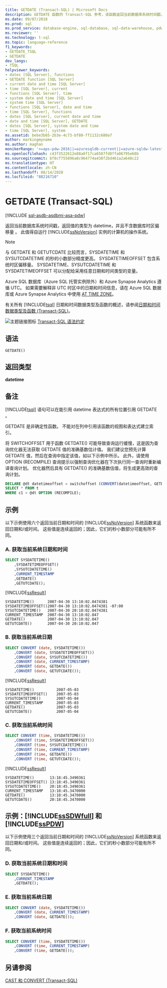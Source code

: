 ```yaml
---
title: GETDATE (Transact-SQL) | Microsoft Docs
description: GETDATE 函数的 Transact-SQL 参考，该函数返回当前数据库系统时间戳，返回值的类型为 datetime。
ms.date: 09/07/2018
ms.prod: sql
ms.prod_service: database-engine, sql-database, sql-data-warehouse, pdw
ms.reviewer: ''
ms.technology: t-sql
ms.topic: language-reference
f1_keywords:
- GETDATE_TSQL
- GETDATE
dev_langs:
- TSQL
helpviewer_keywords:
- dates [SQL Server], functions
- GETDATE function [SQL Server]
- current date and time [SQL Server]
- time [SQL Server], current
- functions [SQL Server], time
- system date and time [SQL Server]
- system time [SQL Server]
- functions [SQL Server], date and time
- time [SQL Server], functions
- dates [SQL Server], current date and time
- date and time [SQL Server], GETDATE
- dates [SQL Server], system date and time
- time [SQL Server], system
ms.assetid: bebe3b65-2b3e-4c73-bf80-ff1132c680a7
author: markingmyname
ms.author: maghan
monikerRange: '>=aps-pdw-2016||=azuresqldb-current||=azure-sqldw-latest||>=sql-server-2016||=sqlallproducts-allversions||>=sql-server-linux-2017||=azuresqldb-mi-current'
ms.openlocfilehash: c43f3522612e88a8f17ca6587fd8ffa06795e68b
ms.sourcegitcommit: bf8cf755896a8c964774a438f2bd461a2a648c22
ms.translationtype: HT
ms.contentlocale: zh-CN
ms.lasthandoff: 08/14/2020
ms.locfileid: "88216710"
---
```

# <a name="getdate-transact-sql"></a>GETDATE (Transact-SQL)
[!INCLUDE [sql-asdb-asdbmi-asa-pdw](../../includes/applies-to-version/sql-asdb-asdbmi-asa-pdw.md)]

返回当前数据库系统时间戳，返回值的类型为 datetime，并且不含数据库时区偏移量  。 此值得自运行 [!INCLUDE[ssNoVersion](../../includes/ssnoversion-md.md)] 实例的计算机的操作系统。

> [!NOTE]
>  与 GETDATE 和 GETUTCDATE 比较而言，SYSDATETIME 和 SYSUTCDATETIME 的秒的小数部分精度更高。 SYSDATETIMEOFFSET 包含系统时区偏移量。 SYSDATETIME、SYSUTCDATETIME 和 SYSDATETIMEOFFSET 可以分配给采用任意日期和时间类型的变量。

Azure SQL 数据库（Azure SQL 托管实例除外）和 Azure Synapse Analytics 遵循 UTC。 如果需要解释非 UTC 时区中的日期和时间信息，请在 Azure SQL 数据库或 Azure Synapse Analytics 中使用 [AT TIME ZONE](../../t-sql/queries/at-time-zone-transact-sql.md)。

 有关所有 [!INCLUDE[tsql](../../includes/tsql-md.md)] 日期和时间数据类型及函数的概述，请参阅[日期和时间数据类型及函数 (Transact-SQL)](../../t-sql/functions/date-and-time-data-types-and-functions-transact-sql.md)。

 ![主题链接图标](../../database-engine/configure-windows/media/topic-link.gif "“主题链接”图标") [Transact-SQL 语法约定](../../t-sql/language-elements/transact-sql-syntax-conventions-transact-sql.md)

## <a name="syntax"></a>语法

```syntaxsql
GETDATE()
```

## <a name="return-type"></a>返回类型
 **datetime**

## <a name="remarks"></a>备注
 [!INCLUDE[tsql](../../includes/tsql-md.md)] 语句可以在能引用 datetime 表达式的所有位置引用 GETDATE  。

 GETDATE 是非确定性函数。 不能对在列中引用该函数的视图和表达式建立索引。

 将 SWITCHOFFSET 用于函数 GETDATE() 可能导致查询运行缓慢，这是因为查询优化器无法获取 GETDATE 值的准确基数估计值。 我们建议您预先计算 GETDATE 值，然后在查询中指定该值，如以下示例中所示。 此外，请使用 OPTION (RECOMPILE) 查询提示以强制查询优化器在下次执行同一查询时重新编译查询计划。 优化器然后具有 GETDATE() 的准确基数估值，将生成更高效的查询计划。

```sql
DECLARE @dt datetimeoffset = switchoffset (CONVERT(datetimeoffset, GETDATE()), '-04:00');
SELECT * FROM t
WHERE c1 > @dt OPTION (RECOMPILE);
```

## <a name="examples"></a>示例
 以下示例使用六个返回当前日期和时间的 [!INCLUDE[ssNoVersion](../../includes/ssnoversion-md.md)] 系统函数来返回日期和/或时间。 这些值是连续返回的；因此，它们的秒小数部分可能有所不同。

### <a name="a-getting-the-current-system-date-and-time"></a>A. 获取当前系统日期和时间

```sql
SELECT SYSDATETIME()
    ,SYSDATETIMEOFFSET()
    ,SYSUTCDATETIME()
    ,CURRENT_TIMESTAMP
    ,GETDATE()
    ,GETUTCDATE();
```

 [!INCLUDE[ssResult](../../includes/ssresult-md.md)]

 ```
SYSDATETIME()      2007-04-30 13:10:02.0474381
SYSDATETIMEOFFSET()2007-04-30 13:10:02.0474381 -07:00
SYSUTCDATETIME()   2007-04-30 20:10:02.0474381
CURRENT_TIMESTAMP  2007-04-30 13:10:02.047
GETDATE()          2007-04-30 13:10:02.047
GETUTCDATE()       2007-04-30 20:10:02.047
```

### <a name="b-getting-the-current-system-date"></a>B. 获取当前系统日期

```sql
SELECT CONVERT (date, SYSDATETIME())
    ,CONVERT (date, SYSDATETIMEOFFSET())
    ,CONVERT (date, SYSUTCDATETIME())
    ,CONVERT (date, CURRENT_TIMESTAMP)
    ,CONVERT (date, GETDATE())
    ,CONVERT (date, GETUTCDATE());
```

 [!INCLUDE[ssResult](../../includes/ssresult-md.md)]

```
SYSDATETIME()          2007-05-03
SYSDATETIMEOFFSET()    2007-05-03
SYSUTCDATETIME()       2007-05-04
CURRENT_TIMESTAMP      2007-05-03
GETDATE()              2007-05-03
GETUTCDATE()           2007-05-04
```

### <a name="c-getting-the-current-system-time"></a>C. 获取当前系统时间

```sql
SELECT CONVERT (time, SYSDATETIME())
    ,CONVERT (time, SYSDATETIMEOFFSET())
    ,CONVERT (time, SYSUTCDATETIME())
    ,CONVERT (time, CURRENT_TIMESTAMP)
    ,CONVERT (time, GETDATE())
    ,CONVERT (time, GETUTCDATE());
```

 [!INCLUDE[ssResult](../../includes/ssresult-md.md)]

```
SYSDATETIME()       13:18:45.3490361
SYSDATETIMEOFFSET() 13:18:45.3490361
SYSUTCDATETIME()    20:18:45.3490361
CURRENT_TIMESTAMP   13:18:45.3470000
GETDATE()           13:18:45.3470000
GETUTCDATE()        20:18:45.3470000
```

## <a name="examples-sssdwfull-and-sspdw"></a>示例：[!INCLUDE[ssSDWfull](../../includes/sssdwfull-md.md)] 和 [!INCLUDE[ssPDW](../../includes/sspdw-md.md)]
 以下示例使用三个返回当前日期和时间的 [!INCLUDE[ssNoVersion](../../includes/ssnoversion-md.md)] 系统函数来返回日期和/或时间。 这些值是连续返回的；因此，它们的秒小数部分可能有所不同。

### <a name="d-getting-the-current-system-date-and-time"></a>D. 获取当前系统日期和时间

```sql
SELECT SYSDATETIME()
    ,CURRENT_TIMESTAMP
    ,GETDATE();
```

### <a name="e-getting-the-current-system-date"></a>E. 获取当前系统日期

```sql
SELECT CONVERT (date, SYSDATETIME())
    ,CONVERT (date, CURRENT_TIMESTAMP)
    ,CONVERT (date, GETDATE());
```

### <a name="f-getting-the-current-system-time"></a>F. 获取当前系统时间

```sql
SELECT CONVERT (time, SYSDATETIME())
    ,CONVERT (time, CURRENT_TIMESTAMP)
    ,CONVERT (time, GETDATE());
```

## <a name="see-also"></a>另请参阅
 [CAST 和 CONVERT (Transact-SQL)](../../t-sql/functions/cast-and-convert-transact-sql.md)
